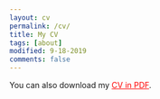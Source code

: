 ```yaml
---
layout: cv
permalink: /cv/
title: My CV
tags: [about]
modified: 9-18-2019
comments: false
---
```


You can also download my <a href="https://drive.google.com/file/d/1g64iWrLriTmBKszqoSYrPuOCv7O8W2zh/view?usp=sharing" style="color:#FF0000;" target="_blank">CV in PDF</a>.